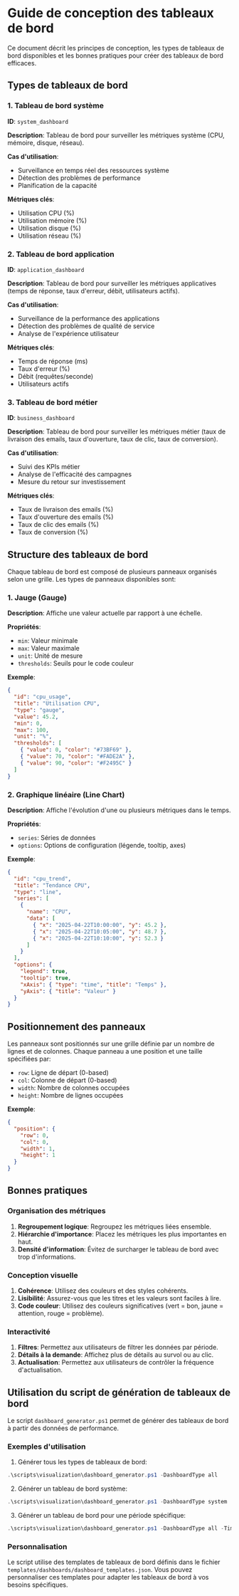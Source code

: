 # Guide de conception des tableaux de bord

Ce document décrit les principes de conception, les types de tableaux de bord disponibles et les bonnes pratiques pour créer des tableaux de bord efficaces.

## Types de tableaux de bord

### 1. Tableau de bord système

**ID**: `system_dashboard`

**Description**: Tableau de bord pour surveiller les métriques système (CPU, mémoire, disque, réseau).

**Cas d'utilisation**:
- Surveillance en temps réel des ressources système
- Détection des problèmes de performance
- Planification de la capacité

**Métriques clés**:
- Utilisation CPU (%)
- Utilisation mémoire (%)
- Utilisation disque (%)
- Utilisation réseau (%)

### 2. Tableau de bord application

**ID**: `application_dashboard`

**Description**: Tableau de bord pour surveiller les métriques applicatives (temps de réponse, taux d'erreur, débit, utilisateurs actifs).

**Cas d'utilisation**:
- Surveillance de la performance des applications
- Détection des problèmes de qualité de service
- Analyse de l'expérience utilisateur

**Métriques clés**:
- Temps de réponse (ms)
- Taux d'erreur (%)
- Débit (requêtes/seconde)
- Utilisateurs actifs

### 3. Tableau de bord métier

**ID**: `business_dashboard`

**Description**: Tableau de bord pour surveiller les métriques métier (taux de livraison des emails, taux d'ouverture, taux de clic, taux de conversion).

**Cas d'utilisation**:
- Suivi des KPIs métier
- Analyse de l'efficacité des campagnes
- Mesure du retour sur investissement

**Métriques clés**:
- Taux de livraison des emails (%)
- Taux d'ouverture des emails (%)
- Taux de clic des emails (%)
- Taux de conversion (%)

## Structure des tableaux de bord

Chaque tableau de bord est composé de plusieurs panneaux organisés selon une grille. Les types de panneaux disponibles sont:

### 1. Jauge (Gauge)

**Description**: Affiche une valeur actuelle par rapport à une échelle.

**Propriétés**:
- `min`: Valeur minimale
- `max`: Valeur maximale
- `unit`: Unité de mesure
- `thresholds`: Seuils pour le code couleur

**Exemple**:
```json
{
  "id": "cpu_usage",
  "title": "Utilisation CPU",
  "type": "gauge",
  "value": 45.2,
  "min": 0,
  "max": 100,
  "unit": "%",
  "thresholds": [
    { "value": 0, "color": "#73BF69" },
    { "value": 70, "color": "#FADE2A" },
    { "value": 90, "color": "#F2495C" }
  ]
}
```

### 2. Graphique linéaire (Line Chart)

**Description**: Affiche l'évolution d'une ou plusieurs métriques dans le temps.

**Propriétés**:
- `series`: Séries de données
- `options`: Options de configuration (légende, tooltip, axes)

**Exemple**:
```json
{
  "id": "cpu_trend",
  "title": "Tendance CPU",
  "type": "line",
  "series": [
    {
      "name": "CPU",
      "data": [
        { "x": "2025-04-22T10:00:00", "y": 45.2 },
        { "x": "2025-04-22T10:05:00", "y": 48.7 },
        { "x": "2025-04-22T10:10:00", "y": 52.3 }
      ]
    }
  ],
  "options": {
    "legend": true,
    "tooltip": true,
    "xAxis": { "type": "time", "title": "Temps" },
    "yAxis": { "title": "Valeur" }
  }
}
```

## Positionnement des panneaux

Les panneaux sont positionnés sur une grille définie par un nombre de lignes et de colonnes. Chaque panneau a une position et une taille spécifiées par:

- `row`: Ligne de départ (0-based)
- `col`: Colonne de départ (0-based)
- `width`: Nombre de colonnes occupées
- `height`: Nombre de lignes occupées

**Exemple**:
```json
{
  "position": {
    "row": 0,
    "col": 0,
    "width": 1,
    "height": 1
  }
}
```

## Bonnes pratiques

### Organisation des métriques

1. **Regroupement logique**: Regroupez les métriques liées ensemble.
2. **Hiérarchie d'importance**: Placez les métriques les plus importantes en haut.
3. **Densité d'information**: Évitez de surcharger le tableau de bord avec trop d'informations.

### Conception visuelle

1. **Cohérence**: Utilisez des couleurs et des styles cohérents.
2. **Lisibilité**: Assurez-vous que les titres et les valeurs sont faciles à lire.
3. **Code couleur**: Utilisez des couleurs significatives (vert = bon, jaune = attention, rouge = problème).

### Interactivité

1. **Filtres**: Permettez aux utilisateurs de filtrer les données par période.
2. **Détails à la demande**: Affichez plus de détails au survol ou au clic.
3. **Actualisation**: Permettez aux utilisateurs de contrôler la fréquence d'actualisation.

## Utilisation du script de génération de tableaux de bord

Le script `dashboard_generator.ps1` permet de générer des tableaux de bord à partir des données de performance.

### Exemples d'utilisation

1. Générer tous les types de tableaux de bord:
```powershell
.\scripts\visualization\dashboard_generator.ps1 -DashboardType all
```

2. Générer un tableau de bord système:
```powershell
.\scripts\visualization\dashboard_generator.ps1 -DashboardType system
```

3. Générer un tableau de bord pour une période spécifique:
```powershell
.\scripts\visualization\dashboard_generator.ps1 -DashboardType all -TimeRange last_week
```

### Personnalisation

Le script utilise des templates de tableaux de bord définis dans le fichier `templates/dashboards/dashboard_templates.json`. Vous pouvez personnaliser ces templates pour adapter les tableaux de bord à vos besoins spécifiques.

